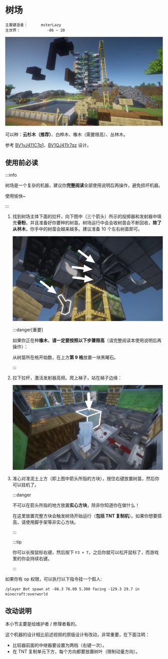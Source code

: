 # 树场

```
主要建造者：		msterLazy
主世界：			-86 ~ 20	
```

![](/img/place/树场-1.webp)

可以种：**云杉木（推荐）**、白桦木、橡木（需要限高）、丛林木。

参考 [BV1yJ411C7p1](https://www.bilibili.com/video/BV1yJ411C7p1)、[BV1QJ411r7qz](https://www.bilibili.com/video/BV1QJ411r7qz) 设计。

## 使用前必读

:::info

树场是一个复杂的机器，建议你**完整阅读**全部使用说明后再操作，避免损坏机器。

使用愉快~

:::

1. 找到树场主体下面的拉杆，向下图中（三个箭头）所示的投掷器和发射器中填充**骨粉**。并且准备好你要种的树苗。树场运行中会会收树苗会不断回收，**除了从林木**，你手中的树苗会越来越多。建议准备 10 个左右树苗即可。

   ![](/img/place/树场-3.webp)

   :::danger[重要]

   如果你正在种**橡木**，**请一定要按照以下步骤限高**（请完整阅读本使用说明后再操作）：

   从树苗所在格开始数，在上方**第 9 格**放置一块黑曜石。

   :::

2. 拉下拉杆，激活发射器高频。爬上梯子，站在梯子边缘：

   ![](/img/place/树场-2.webp)

3. 准心对准泥土上方（即上图中箭头所指的方块），按住右键放置树苗，然后你可以挂机了。

   :::danger

   不可以在箭头所指的地方放置**实心方块**，除非你知道你在做什么！

   在这里放置完整方块会触发树场开始运行（**包括 TNT 复制机**）。如果你想要搭高，请使用脚手架等非实心方块。

   :::

   :::tip

   你可以长按鼠标右键，然后按下 `F3 + T`，之后你就可以松开鼠标了，而游戏里的你会持续右键。

   :::

如果你有 op 权限，可以执行以下指令挂一个假人:

```text title="挂假人指令"
/player Bot spawn at -86.3 76.00 5.300 facing -129.3 29.7 in minecraft:overworld
```

## 改动说明

本小节主要是给维护者 / 修理者看的。

这个机器的设计相比前述视频的原版设计有改动，非常重要，在下面注明：

- 比较器前面的中继器要设置为两档（右键一次）。
- 在 TNT 复制单元下方，每个方向都要放置树叶（限制动量方向）。